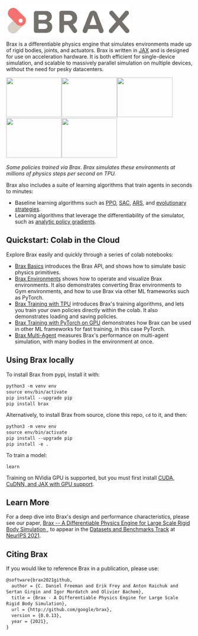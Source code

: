 <img src="https://github.com/google/brax/raw/main/docs/img/brax_logo.gif" width="336" height="80" alt="BRAX"/>

Brax is a differentiable physics engine that simulates environments made up of
rigid bodies, joints, and actuators. Brax is written in
[JAX](https://github.com/google/jax) and is designed for use on acceleration
hardware. It is both efficient for single-device simulation, and scalable to
massively parallel simulation on multiple devices, without the need for pesky
datacenters.

<img src="https://github.com/google/brax/raw/main/docs/img/ant.gif" width="150" height="107"/><img src="https://github.com/google/brax/raw/main/docs/img/fetch.gif" width="150" height="107"/><img src="https://github.com/google/brax/raw/main/docs/img/grasp.gif" width="150" height="107"/><img src="https://github.com/google/brax/raw/main/docs/img/halfcheetah.gif" width="150" height="107"/><img src="https://github.com/google/brax/raw/main/docs/img/humanoid.gif" width="150" height="107"/>

*Some policies trained via Brax. Brax simulates these environments at millions
of physics steps per second on TPU.*

Brax also includes a suite of learning algorithms that train agents in seconds
to minutes:

*   Baseline learning algorithms such as
    [PPO](https://github.com/google/brax/blob/main/brax/training/ppo.py),
    [SAC](https://github.com/google/brax/blob/main/brax/training/sac.py),
    [ARS](https://github.com/google/brax/blob/main/brax/training/ars.py), and
    [evolutionary strategies](https://github.com/google/brax/blob/main/brax/training/es.py).
*   Learning algorithms that leverage the differentiability of the simulator, such as [analytic policy gradients](https://github.com/google/brax/blob/main/brax/training/apg.py).

## Quickstart: Colab in the Cloud

Explore Brax easily and quickly through a series of colab notebooks:

* [Brax Basics](https://colab.research.google.com/github/google/brax/blob/main/notebooks/basics.ipynb) introduces the Brax API, and shows how to simulate basic physics primitives.
* [Brax Environments](https://colab.research.google.com/github/google/brax/blob/main/notebooks/environments.ipynb) shows how to operate and visualize Brax environments. It also demonstrates converting Brax environments to Gym environments, and how to use Brax via other ML frameworks such as PyTorch.
* [Brax Training with TPU](https://colab.research.google.com/github/google/brax/blob/main/notebooks/training.ipynb) introduces Brax's training algorithms, and lets you train your own policies directly within the colab.  It also demonstrates loading and saving policies.
* [Brax Training with PyTorch on GPU](https://colab.research.google.com/github/google/brax/blob/main/notebooks/training_torch.ipynb) demonstrates how Brax can be used in other ML frameworks for fast training, in this case PyTorch.
* [Brax Multi-Agent](https://colab.research.google.com/github/google/brax/blob/main/notebooks/multiagent.ipynb) measures Brax's performance on multi-agent simulation, with many bodies in the environment at once.

## Using Brax locally

To install Brax from pypi, install it with:

```
python3 -m venv env
source env/bin/activate
pip install --upgrade pip
pip install brax
```

Alternatively, to install Brax from source, clone this repo, `cd` to it, and then:

```
python3 -m venv env
source env/bin/activate
pip install --upgrade pip
pip install -e .
```

To train a model:

```
learn
```

Training on NVidia GPU is supported, but you must first install
[CUDA, CuDNN, and JAX with GPU support](https://github.com/google/jax#installation).

## Learn More

For a deep dive into Brax's design and performance characteristics, please see
our paper, [Brax -- A Differentiable Physics Engine for Large Scale Rigid Body Simulation
](https://arxiv.org/abs/2106.13281), to appear in the [Datasets and Benchmarks Track](https://neurips.cc/Conferences/2021/CallForDatasetsBenchmarks) at [NeurIPS 2021](https://nips.cc/Conferences/2021).

## Citing Brax

If you would like to reference Brax in a publication, please use:

```
@software{brax2021github,
  author = {C. Daniel Freeman and Erik Frey and Anton Raichuk and Sertan Girgin and Igor Mordatch and Olivier Bachem},
  title = {Brax - A Differentiable Physics Engine for Large Scale Rigid Body Simulation},
  url = {http://github.com/google/brax},
  version = {0.0.13},
  year = {2021},
}
```

